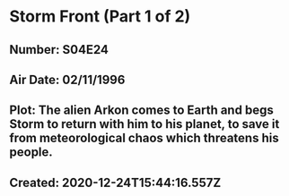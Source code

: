 # Storm Front (Part 1 of 2)
## Number: S04E24
## Air Date: 02/11/1996
## Plot: The alien Arkon comes to Earth and begs Storm to return with him to his planet, to save it from meteorological chaos which threatens his people.
## Created: 2020-12-24T15:44:16.557Z
